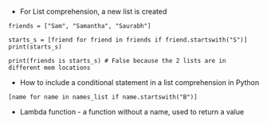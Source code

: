 - For List comprehension, a new list is created

```
friends = ["Sam", "Samantha", "Saurabh"]

starts_s = [friend for friend in friends if friend.startswith("S")]
print(starts_s)

print(friends is starts_s) # False because the 2 lists are in different mem locations
```

- How to include a conditional statement in a list comprehension in Python
```
[name for name in names_list if name.startswith("B")]
```

- Lambda function -  a function without a name, used to return a value